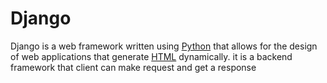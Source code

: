   
    

# Django



Django is a web framework written using [Python](/wiki/Python) that allows for the design of web applications that generate [HTML](/wiki/HTML) dynamically. it is a backend framework that client can make request and get a response



